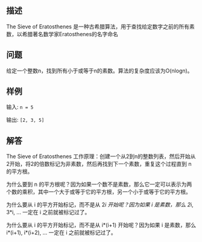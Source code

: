 ## 描述

The Sieve of Eratosthenes 是一种古希腊算法，用于查找给定数字之前的所有素数，以希腊著名数学家Eratosthenes的名字命名

## 问题

给定一个整数n，找到所有小于或等于n的素数。算法的复杂度应该为O(nlogn)。

## 样例

输入: `n = 5`

输出: `[2, 3, 5]`

## 解答

The Sieve of Eratosthenes 工作原理：创建一个从2到n的整数列表，然后开始从2开始，将2的倍数标记为非素数，然后再找到下一个素数，重复这个过程直到 n 的平方根。

为什么要到 n 的平方根呢？因为如果一个数不是素数，那么它一定可以表示为两个数的乘积，其中一个大于或等于它的平方根，另一个小于或等于它的平方根。

为什么要从 i 的平方开始标记，而不是从 2*i 开始呢？因为如果 i 是素数，那么 2*i, 3*i, ... 一定在 i 之前就被标记过了。

为什么要从 i 的平方开始标记，而不是从 i*(i+1) 开始呢？因为如果 i 是素数，那么 i*(i+1), i*(i+2), ... 一定在 i 之前就被标记过了。

